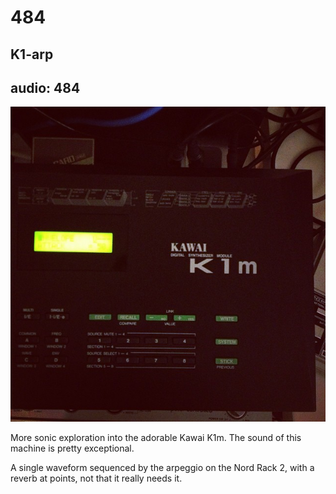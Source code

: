 # 484
## K1-arp
audio: 484
---

![Image](/assets/img/snd484.jpg)

More sonic exploration into the adorable Kawai K1m. The sound of this machine is pretty exceptional.

A single waveform sequenced by the arpeggio on the Nord Rack 2, with a reverb at points, not that it really needs it.
